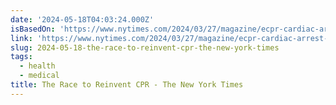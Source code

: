 ```yaml
---
date: '2024-05-18T04:03:24.000Z'
isBasedOn: 'https://www.nytimes.com/2024/03/27/magazine/ecpr-cardiac-arrest-cpr.html'
link: 'https://www.nytimes.com/2024/03/27/magazine/ecpr-cardiac-arrest-cpr.html'
slug: 2024-05-18-the-race-to-reinvent-cpr-the-new-york-times
tags:
  - health
  - medical
title: The Race to Reinvent CPR - The New York Times
---
```

 

